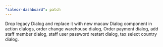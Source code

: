 ```yaml
---
"saleor-dashboard": patch
---
```


Drop legacy Dialog and replace it with new macaw Dialog component in action dialogs, 
order change warehouse dialog, Order payment dialog, add staff member dialog, 
staff user password restart dialog, tax select country dialog.
